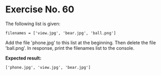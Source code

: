 # Exercise No. 60

The following list is given:


    filenames = ['view.jpg', 'bear.jpg', 'ball.png']


Add the file 'phone.jpg' to this list at the beginning. Then delete the file 'ball.png'. In response, print the filenames list to the console.


**Expected result:**


    ['phone.jpg', 'view.jpg', 'bear.jpg']